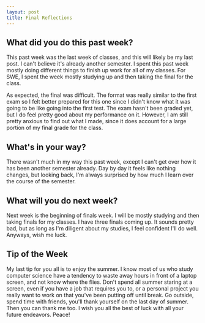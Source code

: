 ```yaml
---
layout: post
title: Final Reflections
---
```


<h2>What did you do this past week?</h2>
This past week was the last week of classes, and this will likely be my last post. I can't believe it's already another semester. I spent this past week mostly doing different things to finish up work for all of my classes. For SWE, I spent the week mostly studying up and then taking the final for the class.

As expected, the final was difficult. The format was really similar to the first exam so I felt better prepared for this one since I didn't know what it was going to be like going into the first test. The exam hasn't been graded yet, but I do feel pretty good about my performance on it. However, I am still pretty anxious to find out what I made, since it does account for a large portion of my final grade for the class.

<h2>What's in your way?</h2>
There wasn't much in my way this past week, except I can't get over how it has been another semester already. Day by day it feels like nothing changes, but looking back, I'm always surprised by how much I learn over the course of the semester.

<h2>What will you do next week?</h2>
Next week is the beginning of finals week. I will be mostly studying and then taking finals for my classes. I have three finals coming up. It sounds pretty bad, but as long as I'm diligent about my studies, I feel confident I'll do well. Anyways, wish me luck.

<h2>Tip of the Week</h2>
My last tip for you all is to enjoy the summer. I know most of us who study computer science have a tendency to waste away hours in front of a laptop screen, and not know where the flies. Don't spend all summer staring at a screen, even if you have a job that requires you to, or a personal project you really want to work on that you've been putting off until break. Go outside, spend time with friends, you'll thank yourself on the last day of summer. Then you can thank me too. I wish you all the best of luck with all your future endeavors. Peace!
